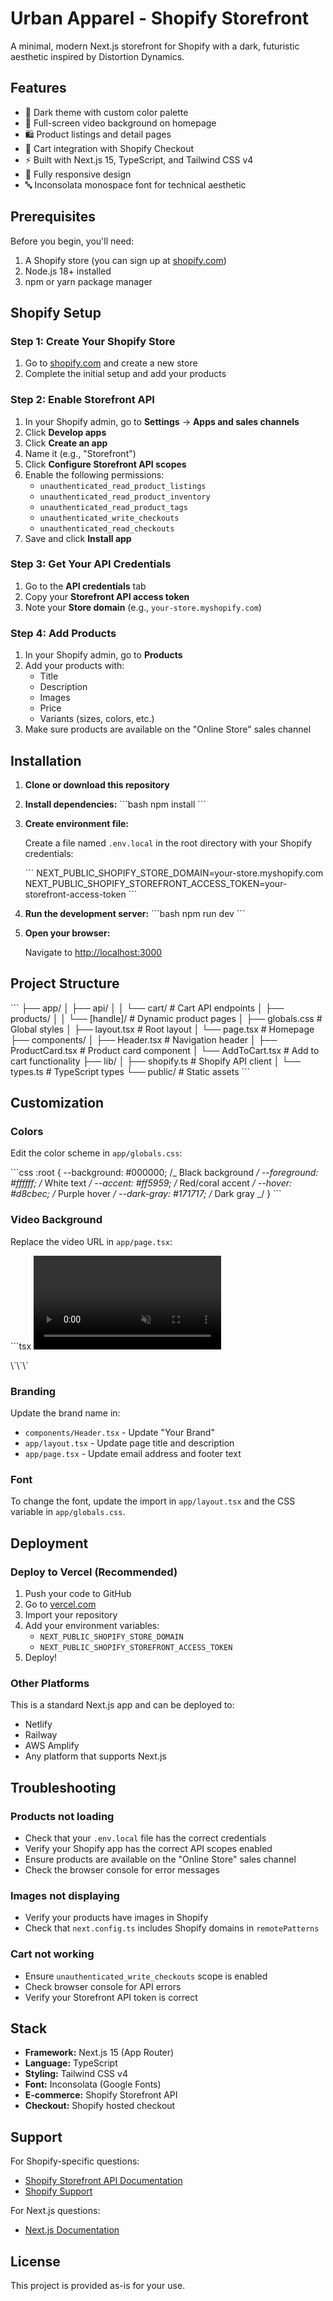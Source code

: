 # Urban Apparel - Shopify Storefront

A minimal, modern Next.js storefront for Shopify with a dark, futuristic aesthetic inspired by Distortion Dynamics.

## Features

- 🎨 Dark theme with custom color palette
- 🎥 Full-screen video background on homepage
- 🛍️ Product listings and detail pages
- 🛒 Cart integration with Shopify Checkout
- ⚡ Built with Next.js 15, TypeScript, and Tailwind CSS v4
- 📱 Fully responsive design
- 🔤 Inconsolata monospace font for technical aesthetic

## Prerequisites

Before you begin, you'll need:

1. A Shopify store (you can sign up at [shopify.com](https://www.shopify.com))
2. Node.js 18+ installed
3. npm or yarn package manager

## Shopify Setup

### Step 1: Create Your Shopify Store

1. Go to [shopify.com](https://www.shopify.com) and create a new store
2. Complete the initial setup and add your products

### Step 2: Enable Storefront API

1. In your Shopify admin, go to **Settings** → **Apps and sales channels**
2. Click **Develop apps**
3. Click **Create an app**
4. Name it (e.g., "Storefront")
5. Click **Configure Storefront API scopes**
6. Enable the following permissions:
   - `unauthenticated_read_product_listings`
   - `unauthenticated_read_product_inventory`
   - `unauthenticated_read_product_tags`
   - `unauthenticated_write_checkouts`
   - `unauthenticated_read_checkouts`
7. Save and click **Install app**

### Step 3: Get Your API Credentials

1. Go to the **API credentials** tab
2. Copy your **Storefront API access token**
3. Note your **Store domain** (e.g., `your-store.myshopify.com`)

### Step 4: Add Products

1. In your Shopify admin, go to **Products**
2. Add your products with:
   - Title
   - Description
   - Images
   - Price
   - Variants (sizes, colors, etc.)
3. Make sure products are available on the "Online Store" sales channel

## Installation

1. **Clone or download this repository**

2. **Install dependencies:**
   \`\`\`bash
   npm install
   \`\`\`

3. **Create environment file:**

   Create a file named `.env.local` in the root directory with your Shopify credentials:

   \`\`\`
   NEXT_PUBLIC_SHOPIFY_STORE_DOMAIN=your-store.myshopify.com
   NEXT_PUBLIC_SHOPIFY_STOREFRONT_ACCESS_TOKEN=your-storefront-access-token
   \`\`\`

4. **Run the development server:**
   \`\`\`bash
   npm run dev
   \`\`\`

5. **Open your browser:**

   Navigate to [http://localhost:3000](http://localhost:3000)

## Project Structure

\`\`\`
├── app/
│ ├── api/
│ │ └── cart/ # Cart API endpoints
│ ├── products/
│ │ └── [handle]/ # Dynamic product pages
│ ├── globals.css # Global styles
│ ├── layout.tsx # Root layout
│ └── page.tsx # Homepage
├── components/
│ ├── Header.tsx # Navigation header
│ ├── ProductCard.tsx # Product card component
│ └── AddToCart.tsx # Add to cart functionality
├── lib/
│ ├── shopify.ts # Shopify API client
│ └── types.ts # TypeScript types
└── public/ # Static assets
\`\`\`

## Customization

### Colors

Edit the color scheme in `app/globals.css`:

\`\`\`css
:root {
--background: #000000; /_ Black background _/
--foreground: #ffffff; /_ White text _/
--accent: #ff5959; /_ Red/coral accent _/
--hover: #d8cbec; /_ Purple hover _/
--dark-gray: #171717; /_ Dark gray _/
}
\`\`\`

### Video Background

Replace the video URL in `app/page.tsx`:

\`\`\`tsx
<video autoPlay muted loop playsInline>

  <source src="YOUR_VIDEO_URL" type="video/mp4" />
</video>
\`\`\`

### Branding

Update the brand name in:

- `components/Header.tsx` - Update "Your Brand"
- `app/layout.tsx` - Update page title and description
- `app/page.tsx` - Update email address and footer text

### Font

To change the font, update the import in `app/layout.tsx` and the CSS variable in `app/globals.css`.

## Deployment

### Deploy to Vercel (Recommended)

1. Push your code to GitHub
2. Go to [vercel.com](https://vercel.com)
3. Import your repository
4. Add your environment variables:
   - `NEXT_PUBLIC_SHOPIFY_STORE_DOMAIN`
   - `NEXT_PUBLIC_SHOPIFY_STOREFRONT_ACCESS_TOKEN`
5. Deploy!

### Other Platforms

This is a standard Next.js app and can be deployed to:

- Netlify
- Railway
- AWS Amplify
- Any platform that supports Next.js

## Troubleshooting

### Products not loading

- Check that your `.env.local` file has the correct credentials
- Verify your Shopify app has the correct API scopes enabled
- Ensure products are available on the "Online Store" sales channel
- Check the browser console for error messages

### Images not displaying

- Verify your products have images in Shopify
- Check that `next.config.ts` includes Shopify domains in `remotePatterns`

### Cart not working

- Ensure `unauthenticated_write_checkouts` scope is enabled
- Check browser console for API errors
- Verify your Storefront API token is correct

## Stack

- **Framework:** Next.js 15 (App Router)
- **Language:** TypeScript
- **Styling:** Tailwind CSS v4
- **Font:** Inconsolata (Google Fonts)
- **E-commerce:** Shopify Storefront API
- **Checkout:** Shopify hosted checkout

## Support

For Shopify-specific questions:

- [Shopify Storefront API Documentation](https://shopify.dev/docs/api/storefront)
- [Shopify Support](https://help.shopify.com)

For Next.js questions:

- [Next.js Documentation](https://nextjs.org/docs)

## License

This project is provided as-is for your use.
